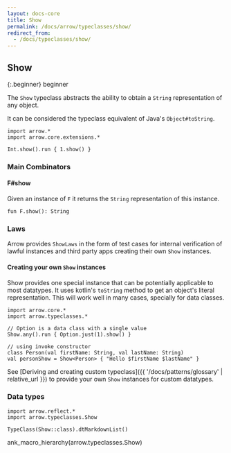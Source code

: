```yaml
---
layout: docs-core
title: Show
permalink: /docs/arrow/typeclasses/show/
redirect_from:
  - /docs/typeclasses/show/
---
```


## Show

{:.beginner}
beginner

The `Show` typeclass abstracts the ability to obtain a `String` representation of any object.

It can be considered the typeclass equivalent of Java's `Object#toString`.

```kotlin:ank
import arrow.*
import arrow.core.extensions.*

Int.show().run { 1.show() }
```

### Main Combinators

#### F#show

Given an instance of `F` it returns the `String` representation of this instance.

`fun F.show(): String`

### Laws

Arrow provides `ShowLaws` in the form of test cases for internal verification of lawful instances and third party apps creating their own `Show` instances.

#### Creating your own `Show` instances

Show provides one special instance that can be potentially applicable to most datatypes.
It uses kotlin's `toString` method to get an object's literal representation.
This will work well in many cases, specially for data classes.

```kotlin:ank
import arrow.core.*
import arrow.typeclasses.*

// Option is a data class with a single value
Show.any().run { Option.just(1).show() }
```

```kotlin:ank
// using invoke constructor
class Person(val firstName: String, val lastName: String)
val personShow = Show<Person> { "Hello $firstName $lastName" }
```

See [Deriving and creating custom typeclass]({{ '/docs/patterns/glossary' | relative_url }}) to provide your own `Show` instances for custom datatypes.


### Data types

```kotlin:ank:replace
import arrow.reflect.*
import arrow.typeclasses.Show

TypeClass(Show::class).dtMarkdownList()
```

ank_macro_hierarchy(arrow.typeclasses.Show)

